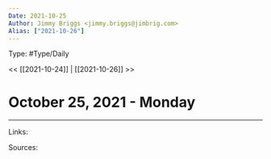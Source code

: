 ```yaml
---
Date: 2021-10-25
Author: Jimmy Briggs <jimmy.briggs@jimbrig.com>
Alias: ["2021-10-26"]
---
```


Type: #Type/Daily

<< [[2021-10-24]] | [[2021-10-26]] >>

# October 25, 2021 - Monday



***

Links:

Sources: